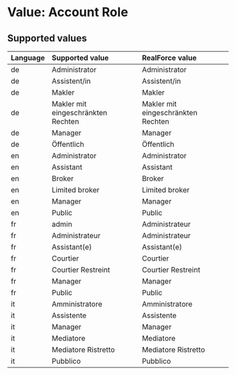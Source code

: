 # Value: Account Role

## Supported values

| Language | Supported value | RealForce value |
| :--- | :--- | :--- |
| de | Administrator | Administrator |
| de | Assistent/in | Assistent/in |
| de | Makler | Makler |
| de | Makler mit eingeschränkten Rechten | Makler mit eingeschränkten Rechten |
| de | Manager | Manager |
| de | Öffentlich | Öffentlich |
| en | Administrator | Administrator |
| en | Assistant | Assistant |
| en | Broker | Broker |
| en | Limited broker | Limited broker |
| en | Manager | Manager |
| en | Public | Public |
| fr | admin | Administrateur |
| fr | Administrateur | Administrateur |
| fr | Assistant(e) | Assistant(e) |
| fr | Courtier | Courtier |
| fr | Courtier Restreint | Courtier Restreint |
| fr | Manager | Manager |
| fr | Public | Public |
| it | Amministratore | Amministratore |
| it | Assistente | Assistente |
| it | Manager | Manager |
| it | Mediatore | Mediatore |
| it | Mediatore Ristretto | Mediatore Ristretto |
| it | Pubblico | Pubblico |
